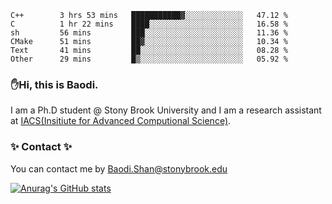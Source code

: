 <!--START_SECTION:waka-->

```text
C++        3 hrs 53 mins   ███████████▓░░░░░░░░░░░░░   47.12 %
C          1 hr 22 mins    ████░░░░░░░░░░░░░░░░░░░░░   16.58 %
sh         56 mins         ███░░░░░░░░░░░░░░░░░░░░░░   11.36 %
CMake      51 mins         ██▓░░░░░░░░░░░░░░░░░░░░░░   10.34 %
Text       41 mins         ██░░░░░░░░░░░░░░░░░░░░░░░   08.28 %
Other      29 mins         █▒░░░░░░░░░░░░░░░░░░░░░░░   05.92 %
```

<!--END_SECTION:waka-->

### ✋Hi, this is Baodi. 

I am a Ph.D student @ Stony Brook University and I am a research assistant at [IACS(Insitiute for Advanced Computional Science)](https://iacs.stonybrook.edu/).

### ✨ Contact ✨

You can contact me by [Baodi.Shan@stonybrook.edu](mailto:Baodi.Shan@stonybrook.edu)

[![Anurag's GitHub stats](https://github-readme-stats.vercel.app/api?username=lwshanbd&theme=jolly&show_icons=true&count_private=true&include_all_commits=true)](https://github.com/anuraghazra/github-readme-stats)



<!--
**lwshanbd/lwshanbd** is a ✨ _special_ ✨ repository because its `README.md` (this file) appears on your GitHub profile.

Here are some ideas to get you started:

- 🔭 I’m currently working on ...
- 🌱 I’m currently learning ...
- 👯 I’m looking to collaborate on ...
- 🤔 I’m looking for help with ...
- 💬 Ask me about ...
- 📫 How to reach me: ...
- 😄 Pronouns: ...
- ⚡ Fun fact: ...
-->
